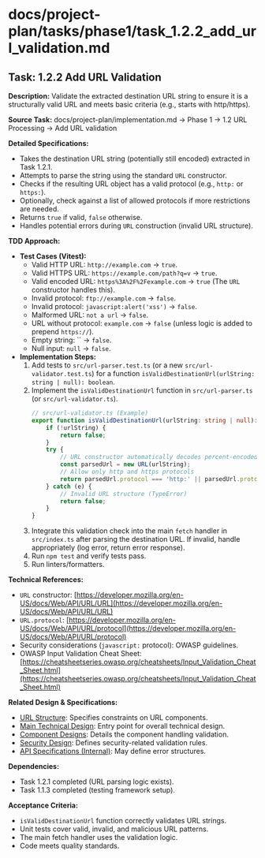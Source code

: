 # docs/project-plan/tasks/phase1/task_1.2.2_add_url_validation.md

## Task: 1.2.2 Add URL Validation

**Description:**
Validate the extracted destination URL string to ensure it is a structurally valid URL and meets basic criteria (e.g., starts with http/https).

**Source Task:**
docs/project-plan/implementation.md -> Phase 1 -> 1.2 URL Processing -> Add URL validation

**Detailed Specifications:**
- Takes the destination URL string (potentially still encoded) extracted in Task 1.2.1.
- Attempts to parse the string using the standard `URL` constructor.
- Checks if the resulting URL object has a valid protocol (e.g., `http:` or `https:`).
- Optionally, check against a list of allowed protocols if more restrictions are needed.
- Returns `true` if valid, `false` otherwise.
- Handles potential errors during `URL` construction (invalid URL structure).

**TDD Approach:**

*   **Test Cases (Vitest):**
    *   Valid HTTP URL: `http://example.com` -> `true`.
    *   Valid HTTPS URL: `https://example.com/path?q=v` -> `true`.
    *   Valid encoded URL: `https%3A%2F%2Fexample.com` -> `true` (The `URL` constructor handles this).
    *   Invalid protocol: `ftp://example.com` -> `false`.
    *   Invalid protocol: `javascript:alert('xss')` -> `false`.
    *   Malformed URL: `not a url` -> `false`.
    *   URL without protocol: `example.com` -> `false` (unless logic is added to prepend `https://`).
    *   Empty string: `` -> `false`.
    *   Null input: `null` -> `false`.
*   **Implementation Steps:**
    1.  Add tests to `src/url-parser.test.ts` (or a new `src/url-validator.test.ts`) for a function `isValidDestinationUrl(urlString: string | null): boolean`.
    2.  Implement the `isValidDestinationUrl` function in `src/url-parser.ts` (or `src/url-validator.ts`).
        ```typescript
        // src/url-validator.ts (Example)
        export function isValidDestinationUrl(urlString: string | null): boolean {
            if (!urlString) {
                return false;
            }
            try {
                // URL constructor automatically decodes percent-encoded sequences
                const parsedUrl = new URL(urlString);
                // Allow only http and https protocols
                return parsedUrl.protocol === 'http:' || parsedUrl.protocol === 'https:' ;
            } catch (e) {
                // Invalid URL structure (TypeError)
                return false;
            }
        }
        ```
    3.  Integrate this validation check into the main `fetch` handler in `src/index.ts` after parsing the destination URL. If invalid, handle appropriately (log error, return error response).
    4.  Run `npm test` and verify tests pass.
    5.  Run linters/formatters.

**Technical References:**
- `URL` constructor: [https://developer.mozilla.org/en-US/docs/Web/API/URL/URL](https://developer.mozilla.org/en-US/docs/Web/API/URL/URL)
- `URL.protocol`: [https://developer.mozilla.org/en-US/docs/Web/API/URL/protocol](https://developer.mozilla.org/en-US/docs/Web/API/URL/protocol)
- Security considerations (`javascript:` protocol): OWASP guidelines.
- OWASP Input Validation Cheat Sheet: [https://cheatsheetseries.owasp.org/cheatsheets/Input_Validation_Cheat_Sheet.html](https://cheatsheetseries.owasp.org/cheatsheets/Input_Validation_Cheat_Sheet.html)

**Related Design & Specifications:**
- [URL Structure](../../../specs/url_structure.md): Specifies constraints on URL components.
- [Main Technical Design](../../../technical-design/DESIGN.md): Entry point for overall technical design.
- [Component Designs](../../../technical-design/component_designs.md): Details the component handling validation.
- [Security Design](../../../technical-design/security_design.md): Defines security-related validation rules.
- [API Specifications (Internal)](../../../technical-design/api_specifications.md): May define error structures.

**Dependencies:**
- Task 1.2.1 completed (URL parsing logic exists).
- Task 1.1.3 completed (testing framework setup).

**Acceptance Criteria:**
- `isValidDestinationUrl` function correctly validates URL strings.
- Unit tests cover valid, invalid, and malicious URL patterns.
- The main fetch handler uses the validation logic.
- Code meets quality standards. 